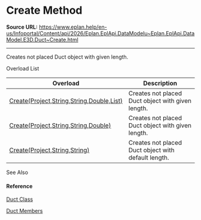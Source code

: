 # Create Method

**Source URL:** https://www.eplan.help/en-us/Infoportal/Content/api/2026/Eplan.EplApi.DataModelu~Eplan.EplApi.DataModel.E3D.Duct~Create.html

---

Creates not placed Duct object with given length.

Overload List

| Overload | Description |
| --- | --- |
| [Create(Project,String,String,Double,List<Placement3D>)](Eplan.EplApi.DataModelu~Eplan.EplApi.DataModel.E3D.Duct~Create(Project,String,String,Double,List{Placement3D}).html) | Creates not placed Duct object with given length. |
| [Create(Project,String,String,Double)](Eplan.EplApi.DataModelu~Eplan.EplApi.DataModel.E3D.Duct~Create(Project,String,String,Double).html) | Creates not placed Duct object with given length. |
| [Create(Project,String,String)](Eplan.EplApi.DataModelu~Eplan.EplApi.DataModel.E3D.Duct~Create(Project,String,String).html) | Creates not placed Duct object with default length. |



See Also

#### Reference

[Duct Class](Eplan.EplApi.DataModelu~Eplan.EplApi.DataModel.E3D.Duct.html)
  
[Duct Members](Eplan.EplApi.DataModelu~Eplan.EplApi.DataModel.E3D.Duct_members.html)